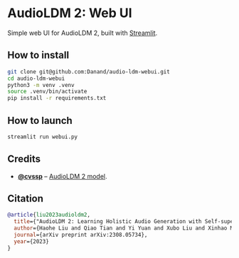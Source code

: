 # AudioLDM 2: Web UI

Simple web UI for AudioLDM 2, built with [Streamlit](https://streamlit.io/).

## How to install

```bash
git clone git@github.com:Danand/audio-ldm-webui.git
cd audio-ldm-webui
python3 -m venv .venv
source .venv/bin/activate
pip install -r requirements.txt
```

## How to launch

```bash
streamlit run webui.py
```

## Credits

- [**@cvssp**](https://huggingface.co/cvssp) – [AudioLDM 2 model](https://huggingface.co/cvssp/audioldm2).

## Citation

```bibtex
@article{liu2023audioldm2,
  title={"AudioLDM 2: Learning Holistic Audio Generation with Self-supervised Pretraining"},
  author={Haohe Liu and Qiao Tian and Yi Yuan and Xubo Liu and Xinhao Mei and Qiuqiang Kong and Yuping Wang and Wenwu Wang and Yuxuan Wang and Mark D. Plumbley},
  journal={arXiv preprint arXiv:2308.05734},
  year={2023}
}
```
